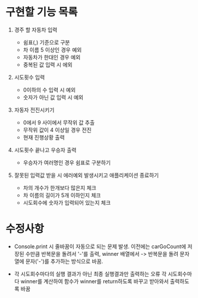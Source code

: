 # 구현할 기능 목록

1. 경주 할 자동차 입력
   - 쉼표(,) 기준으로 구분
   - 차 이름 5 이상인 경우 예외
   - 자동차가 한대인 경우 예외
   - 중복된 값 입력 시 에외
2. 시도횟수 입력

   - 0이하의 수 입력 시 예외
   - 숫자가 아닌 값 입력 시 예외

3. 자동자 전진시키기

   - 0에서 9 사이에서 무작위 값 추출
   - 무작위 값이 4 이상일 경우 전진
   - 현재 진행상황 출력

4. 시도횟수 끝나고 우승자 출력

   - 우승자가 여러명인 경우 쉼표로 구분하기

5. 잘못된 입력값 받을 시 에러예외 발생시키고 애플리케이션 종료하기
   - 차의 개수가 한개보다 많은지 체크
   - 차 이름의 길이가 5개 이하인지 체크
   - 시도회수에 숫자가 입력되어 있는지 체크

# 수정사항

- Console.print 시 줄바꿈이 자동으로 되는 문제 발생.
  이전에는 carGoCount에 저장된 수만큼 반복문을 돌려서 '-'를 출력,
  winner 배열에서
  -> 반복문을 돌려 문자열에 문자('-')를 추가하는 방식으로 바꿈.

- 각 시도회수마다의 실행 결과가 아닌 최종 실행결과만 출력하는 오류
  각 시도회수마다 winner를 계산하여 함수가 winner를 return하도록 바꾸고 받아와서 출력하도록 바꿈
